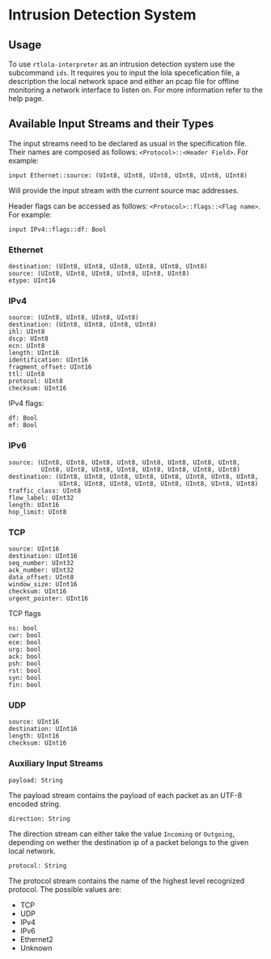 # Intrusion Detection System

## Usage
To use `rtlola-interpreter` as an intrusion detection system use the subcommand `ids`. It requires you to input the lola specefication file, a description the local network space and either an pcap file for offline monitoring a network interface to listen on. For more information refer to the help page.

## Available Input Streams and their Types

The input streams need to be declared as usual in the specification file. Their names are composed as follows: `<Protocol>::<Header Field>`. For example:

`input Ethernet::source: (UInt8, UInt8, UInt8, UInt8, UInt8, UInt8)`

Will provide the input stream with the current source mac addresses.

Header flags can be accessed as follows: `<Protocol>::flags::<Flag name>`. For example:

`input IPv4::flags::df: Bool`

### Ethernet

```
destination: (UInt8, UInt8, UInt8, UInt8, UInt8, UInt8)
source: (UInt8, UInt8, UInt8, UInt8, UInt8, UInt8)
etype: UInt16
```

### IPv4

```
source: (UInt8, UInt8, UInt8, UInt8)
destination: (UInt8, UInt8, UInt8, UInt8)
ihl: UInt8
dscp: UInt8
ecn: UInt8
length: UInt16
identification: UInt16
fragment_offset: UInt16
ttl: UInt8
protocol: UInt8
checksum: UInt16
```
IPv4 flags:
```
df: Bool
mf: Bool
```

### IPv6

```
source: (UInt8, UInt8, UInt8, UInt8, UInt8, UInt8, UInt8, UInt8, 
         UInt8, UInt8, UInt8, UInt8, UInt8, UInt8, UInt8, UInt8)
destination: (UInt8, UInt8, UInt8, UInt8, UInt8, UInt8, UInt8, UInt8, 
              UInt8, UInt8, UInt8, UInt8, UInt8, UInt8, UInt8, UInt8)
traffic_class: UInt8
flow_label: UInt32
length: UInt16
hop_limit: UInt8
```

### TCP

```
source: UInt16
destination: UInt16
seq_number: UInt32
ack_number: UInt32
data_offset: UInt8
window_size: UInt16
checksum: UInt16
urgent_pointer: UInt16
```

TCP flags

```
ns: bool
cwr: bool
ece: bool
urg: bool
ack: bool
psh: bool
rst: bool
syn: bool
fin: bool
```

### UDP

```
source: UInt16
destination: UInt16
length: UInt16
checksum: UInt16
```

### Auxiliary Input Streams

```
payload: String
```
The payload stream contains the payload of each packet as an UTF-8 encoded string.
```
direction: String
```
The direction stream can either take the value `Incoming` or `Outgoing`, depending on wether the destination ip of a packet belongs to the given local network.
```
protocol: String
```
The protocol stream contains the name of the highest level recognized protocol. The possible values are:
- TCP
- UDP
- IPv4
- IPv6
- Ethernet2
- Unknown